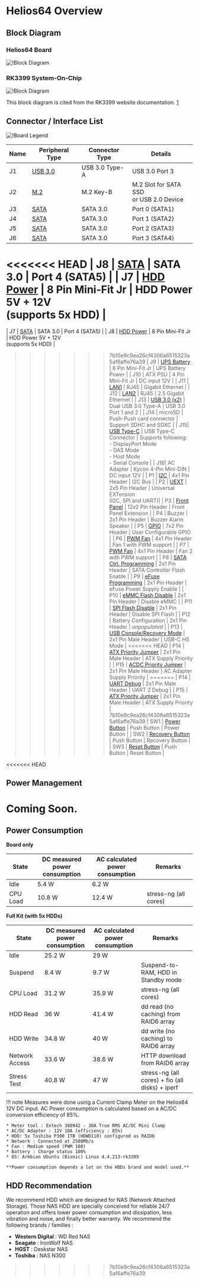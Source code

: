 # Helios64 Overview

## Block Diagram

### Helios64 Board
![!Block Diagram](/helios64/img/hardware/helios64_block_diagram.png)

### RK3399 System-On-Chip
![!Block Diagram](/helios64/img/hardware/rk3399_block_diagram.png)

This block diagram is cited from the RK3399 website documentation. [1](http://opensource.rock-chips.com/wiki_File:RK3399_Block_Diagram.png)

## Connector / Interface List

![!Board Legend](/helios64/img/hardware/helios64_board_labeled.jpg)

| Name | Peripheral Type | Connector Type | Details |
|-----|---------------|--------------|-------|
| J1 | [USB 3.0](/helios64/usb/) | USB 3.0 Type-A | USB 3.0 Port 3  |
| J2 | [M.2](/helios64/m2/) | M.2 Key-B | M.2 Slot for SATA SSD<br> or USB 2.0 Device |
| J3 | [SATA](/helios64/sata/) | SATA 3.0 | Port 0 (SATA1) |
| J4 | [SATA](/helios64/sata/) | SATA 3.0 | Port 1 (SATA2) |
| J5 | [SATA](/helios64/sata/) | SATA 3.0 | Port 2 (SATA3) |
| J6 | [SATA](/helios64/sata/) | SATA 3.0 | Port 3 (SATA4) |
<<<<<<< HEAD
| J8 | [SATA](/helios64/sata/) | SATA 3.0 | Port 4 (SATA5) |
| J7 | [HDD Power](/helios64/sata/#hdd-power) | 8 Pin Mini-Fit Jr | HDD Power 5V + 12V<br>(supports 5x HDD) |
=======
| J7 | [SATA](/helios64/sata/) | SATA 3.0 | Port 4 (SATA5) |
| J8 | [HDD Power](/helios64/sata/#hdd-power) | 8 Pin Mini-Fit Jr | HDD Power 5V + 12V<br>(supports 5x HDD) |
>>>>>>> 7b10e9c9ea26cf4306a6515323a5af6affe76a39
| J9 | [UPS Battery](/helios64/ups/) | 6 Pin Mini-Fit Jr | UPS Battery Power |
| J10 | ATX PSU | 4 Pin Mini-Fit Jr | DC input 12V |
| J11 | [LAN1](/helios64/ethernet/) | RJ45 | Gigabit Ethernet |
| J12 | [LAN2](/helios64/ethernet/) | RJ45 | 2.5 Gigabit Ethernet |
| J13 | [USB 3.0 (x2)](/helios64/usb/) | Dual USB 3.0 Type-A | USB 3.0 Port 1 and 2  |
| J14 | microSD | Push-Push card connector | Support SDHC and SDXC |
| J15| [USB Type-C](/helios64/usb/#type-c-functionality-on-helios64) | USB Type-C Connector | Supports following:<br>- DisplayPort Mode<br>- DAS Mode<br>- Host Mode<br>- Serial Console |
| J16| AC Adapter | Kycon 4-Pin Mini-DIN | DC input 12V |
| P1 | [I2C](/helios64/i2c/) | 4x1 Pin Header | I2C Bus |
| P2 | [UEXT](/helios64/uext/) | 2x5 Pin Header | Universal EXTension<br>(I2C, SPI and UART)|
| P3 | [Front Panel](/helios64/front-panel/) | 12x2 Pin Header | Front Panel Extension |
| P4 | Buzzer | 2x1 Pin Header | Buzzer Alarm Speaker |
| P5 | [GPIO](/helios64/gpio/) | 7x2 Pin Header | User Configurable GPIO |
| P6 | [PWM Fan](/helios64/pwm/) | 4x1 Pin Header | Fan 1 with PWM support |
| P7 | [PWM Fan](/helios64/pwm/) | 4x1 Pin Header | Fan 2 with PWM support |
| P8 | [SATA Ctrl. Programming](/helios64/jumper/#sata-controller-flash-p8) | 2x1 Pin Header | SATA Controller Flash Enable |
| P9 | [eFuse Programming](/helios64/jumper/#efuse-power-enable-p9) | 2x1 Pin Header | eFuse Power Supply Enable |
| P10 | [eMMC Flash Disable](/helios64/jumper/#boot-mode-p10-p11) | 2x1 Pin Header | Disable eMMC |
| P11 | [SPI Flash Disable](/helios64/jumper/#boot-mode-p10-p11) | 2x1 Pin Header | Disable SPI Flash |
| P12 | Battery Configuration | 2x1 Pin Header | *unpopulated*  |
| P13 | [USB Console/Recovery Mode](/helios64/jumper/#usb-consolerecovery-mode-p13) | 2x1 Pin Male Header | USB-C HS Mode |
<<<<<<< HEAD
| P14 | [ATX Priority Jumper](/helios64/jumper/#dc-in-priority-p14-p15) | 2x1 Pin Male Header | ATX Supply Priority |
| P15 | [ACDC Priority Jumper](/helios64/jumper/#dc-in-priority-p14-p15) | 2x1 Pin Male Header | AC Adapter Supply Priority |
=======
| P14 | [UART Debug](/helios64/usb/#serial-console) | 2x1 Pin Male Header | UART 2 Debug |
| P15 | [ATX Priority Jumper](/helios64/jumper/#dc-in-priority-p15) | 2x1 Pin Male Header | ATX Supply Priority |
>>>>>>> 7b10e9c9ea26cf4306a6515323a5af6affe76a39
| SW1 | [Power Button](/helios64/button/#power-button) | Push Button | Power Button |
| SW2 | [Recovery Button](/helios64/button/#recovery-button) | Push Button | Recovery Button |
| SW3 | [Reset Button](/helios64/button/#reset-button) | Push Button | Reset Button |

<<<<<<< HEAD
## Power Management

Coming Soon.
=======
## Power Consumption

**Board only**

| State | DC measured<br>power consumption | AC calculated<br>power consumption | Remarks |
|---|---|---|---|
| Idle | 5.4 W | 6.2 W | |
| CPU Load | 10.8 W | 12.4 W | stress-ng (all cores) |

**Full Kit (with 5x HDDs)**

| State | DC measured<br>power consumption | AC calculated<br>power consumption | Remarks |
|---|---|---|---|
| Idle | 25.2 W | 29 W | |
| Suspend | 8.4 W | 9.7 W | Suspend-to-RAM, HDD in Standby mode |
| CPU Load | 31.2 W | 35.9 W | stress-ng (all cores) |
| HDD Read | 36 W | 41.4 W | dd read (no caching) from RAID6 array|
| HDD Write | 34.8 W | 40 W | dd write (no caching) to RAID6 array |
| Network Access | 33.6 W | 38.6 W | HTTP download from RAID6 array |
| Stress Test | 40.8 W | 47 W | stress-ng (all cores) + fio (all disks) + iperf |

!!! note
    Measures were done using a Current Clamp Meter on the Helios64 12V DC input. AC Power consumption is calculated based on a AC/DC conversion efficiency of 85%.

    * Meter tool : Extech 380942 - 30A True RMS AC/DC Mini Clamp
    * AC/DC Adapter : 12V 10A (efficiency : 85%)
    * HDD: 5x Toshiba P300 1TB (HDWD110) configured as RAID6
    * Network : Connected at 2500Mb/s
    * Fan : Medium speed (PWM 100)
    * Battery : Charge status 100%
    * OS: Armbian Ubuntu (Bionic) Linux 4.4.213-rk3399

    **Power consumption depends a lot on the HDDs brand and model used.**


## HDD Recommendation

We recommend HDD which are designed for NAS (Network Attached Storage). Those NAS HDD are specially conceived for reliable 24/7 operation and offers lower power consumption and dissipation, less vibration and noise, and finally better warranty. We recommend the following brands / families :

* **Western Digital** : WD Red NAS
* **Seagate** : IronWolf NAS
* **HGST** : Deskstar NAS
* **Toshiba** : NAS N300
>>>>>>> 7b10e9c9ea26cf4306a6515323a5af6affe76a39
